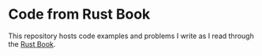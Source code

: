 # Code from Rust Book

This repository hosts code examples and problems I write as I read through the [Rust Book](https://doc.rust-lang.org/book).

